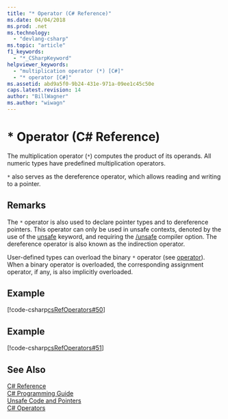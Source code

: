 ```yaml
---
title: "* Operator (C# Reference)"
ms.date: 04/04/2018
ms.prod: .net
ms.technology: 
  - "devlang-csharp"
ms.topic: "article"
f1_keywords: 
  - "*_CSharpKeyword"
helpviewer_keywords: 
  - "multiplication operator (*) [C#]"
  - "* operator [C#]"
ms.assetid: abd9a5f0-9b24-431e-971a-09ee1c45c50e
caps.latest.revision: 14
author: "BillWagner"
ms.author: "wiwagn"
---
```

# * Operator (C# Reference)
The multiplication operator (`*`) computes the product of its operands. All numeric types have predefined multiplication operators.  

`*` also serves as the dereference operator, which allows reading and writing to a pointer.
  
## Remarks  
 The `*` operator is also used to declare pointer types and to dereference pointers. This operator can only be used in unsafe contexts, denoted by the use of the [unsafe](../../../csharp/language-reference/keywords/unsafe.md) keyword, and requiring the [/unsafe](../../../csharp/language-reference/compiler-options/unsafe-compiler-option.md) compiler option.  The dereference operator is also known as the indirection operator.  
  
 User-defined types can overload the binary `*` operator (see [operator](../../../csharp/language-reference/keywords/operator.md)). When a binary operator is overloaded, the corresponding assignment operator, if any, is also implicitly overloaded.  
  
## Example  
 [!code-csharp[csRefOperators#50](../../../csharp/language-reference/operators/codesnippet/CSharp/multiplication-operator_1.cs)]  
  
## Example  
 [!code-csharp[csRefOperators#51](../../../csharp/language-reference/operators/codesnippet/CSharp/multiplication-operator_2.cs)]  
  
## See Also  
 [C# Reference](../../../csharp/language-reference/index.md)  
 [C# Programming Guide](../../../csharp/programming-guide/index.md)  
 [Unsafe Code and Pointers](../../../csharp/programming-guide/unsafe-code-pointers/index.md)  
 [C# Operators](../../../csharp/language-reference/operators/index.md)
